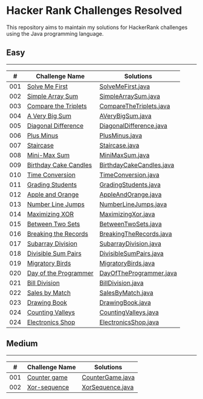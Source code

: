 # Hacker Rank Challenges Resolved
This repository aims to maintain my solutions for HackerRank challenges using the Java programming language.

## Easy
<hr>

| #   | Challenge Name                                                                                                         | Solutions                                                                                                |
|-----|------------------------------------------------------------------------------------------------------------------------|----------------------------------------------------------------------------------------------------------|
| 001 | [Solve Me First](https://www.hackerrank.com/challenges/solve-me-first/problem?isFullScreen=true)                       | [SolveMeFirst.java](./src/br/com/eduardocintra/easy/solvemefirst/SolveMeFirst.java)                      |
| 002 | [Simple Array Sum](https://www.hackerrank.com/challenges/simple-array-sum/problem?isFullScreen=true)                   | [SimpleArraySum.java](./src/br/com/eduardocintra/easy/simplearraysum/SimpleArraySum.java)                |
| 003 | [Compare the Triplets](https://www.hackerrank.com/challenges/compare-the-triplets/problem?isFullScreen=true)           | [CompareTheTriplets.java](./src/br/com/eduardocintra/easy/comparethetriplets/CompareTheTriplets.java)    |
| 004 | [A Very Big Sum](https://www.hackerrank.com/challenges/a-very-big-sum/problem?isFullScreen=true)                       | [AVeryBigSum.java](./src/br/com/eduardocintra/easy/averybigsum/AVeryBigSum.java)                         |
| 005 | [Diagonal Difference](https://www.hackerrank.com/challenges/diagonal-difference/problem?isFullScreen=true)             | [DiagonalDifference.java](./src/br/com/eduardocintra/easy/diagonaldifference/DiagonalDifference.java)    |
| 006 | [Plus Minus](https://www.hackerrank.com/challenges/plus-minus/problem?isFullScreen=true)                               | [PlusMinus.java](./src/br/com/eduardocintra/easy/plusminus/PlusMinus.java)                               |
| 007 | [Staircase](https://www.hackerrank.com/challenges/staircase/problem?isFullScreen=true)                                 | [Staircase.java](./src/br/com/eduardocintra/easy/staircase/Staircase.java)                               |
| 008 | [Mini-Max Sum](https://www.hackerrank.com/challenges/mini-max-sum/problem?isFullScreen=true)                           | [MiniMaxSum.java](./src/br/com/eduardocintra/easy/minimaxsum/MiniMaxSum.java)                            |
| 009 | [Birthday Cake Candles](https://www.hackerrank.com/challenges/birthday-cake-candles/problem?isFullScreen=true)         | [BirthdayCakeCandles.java](./src/br/com/eduardocintra/easy/birthdaycakecandles/BirthdayCakeCandles.java) |
| 010 | [Time Conversion](https://www.hackerrank.com/challenges/time-conversion/problem?isFullScreen=true)                     | [TimeConversion.java](./src/br/com/eduardocintra/easy/timeconversion/TimeConversion.java)                |
| 011 | [Grading Students](https://www.hackerrank.com/challenges/grading?isFullScreen=true)                                    | [GradingStudents.java](./src/br/com/eduardocintra/easy/gradingstudents/GradingStudents.java)             |
| 012 | [Apple and Orange](https://www.hackerrank.com/challenges/apple-and-orange/problem?isFullScreen=true)                   | [AppleAndOrange.java](./src/br/com/eduardocintra/easy/appleandorange/AppleAndOrange.java)                |
| 013 | [Number Line Jumps](https://www.hackerrank.com/challenges/kangaroo/problem?isFullScreen=true)                          | [NumberLineJumps.java](./src/br/com/eduardocintra/easy/numberlinejumps/NumberLineJumps.java)             |
| 014 | [Maximizing XOR](https://www.hackerrank.com/challenges/maximizing-xor/problem?isFullScreen=true)                       | [MaximizingXor.java](./src/br/com/eduardocintra/easy/maximizingxor/MaximizingXor.java)                   |                                                                                                                                                      
| 015 | [Between Two Sets](https://www.hackerrank.com/challenges/between-two-sets/problem?isFullScreen=true)                   | [BetweenTwoSets.java](./src/br/com/eduardocintra/easy/betweentwosets/BetweenTwoSets.java)                |                                                                                                                                                      
| 016 | [Breaking the Records](https://www.hackerrank.com/challenges/breaking-best-and-worst-records/problem?isFullScreen=true) | [BreakingTheRecords.java](./src/br/com/eduardocintra/easy/breakingtherecords/BreakingTheRecords.java)    |                                                                                                                                                      
| 017 | [Subarray Division](https://www.hackerrank.com/challenges/the-birthday-bar/problem?isFullScreen=true)                  | [SubarrayDivision.java](./src/br/com/eduardocintra/easy/subarraydivision/SubarrayDivision.java)          |                                                                                                                                                      
| 018 | [Divisible Sum Pairs](https://www.hackerrank.com/challenges/divisible-sum-pairs/problem?isFullScreen=true)             | [DivisibleSumPairs.java](./src/br/com/eduardocintra/easy/divisiblesumpairs/DivisibleSumPairs.java)       |                                                                                                                                                      
| 019 | [Migratory Birds](https://www.hackerrank.com/challenges/migratory-birds/problem?isFullScreen=true)                     | [MigratoryBirds.java](./src/br/com/eduardocintra/easy/migratorybirds/MigratoryBirds.java)                |                                                                                                                                                      
| 020 | [Day of the Programmer](https://www.hackerrank.com/challenges/day-of-the-programmer/problem?isFullScreen=true)         | [DayOfTheProgrammer.java](./src/br/com/eduardocintra/easy/dayoftheprogrammer/DayOfTheProgrammer.java)    |                                                                                                                                                      
| 021 | [Bill Division](https://www.hackerrank.com/challenges/bon-appetit/problem?isFullScreen=true)                           | [BillDivision.java](./src/br/com/eduardocintra/easy/billdivision/BillDivision.java)                      |                                                                                                                                                      
| 022 | [Sales by Match](https://www.hackerrank.com/challenges/sock-merchant/problem?isFullScreen=true)                        | [SalesByMatch.java](./src/br/com/eduardocintra/easy/salesbymatch/SalesByMatch.java)                      |                                                                                                                                                      
| 023 | [Drawing Book](https://www.hackerrank.com/challenges/drawing-book/problem?isFullScreen=true)                           | [DrawingBook.java](./src/br/com/eduardocintra/easy/drawingbook/DrawingBook.java)                         |                                                                                                                                                      
| 024 | [Counting Valleys](https://www.hackerrank.com/challenges/counting-valleys/problem?isFullScreen=true)                   | [CountingValleys.java](./src/br/com/eduardocintra/easy/countingvalleys/CountingValleys.java)             |                                                                                                                                                      
| 024 | [Electronics Shop](https://www.hackerrank.com/challenges/electronics-shop/problem?isFullScreen=true)                   | [ElectronicsShop.java](./src/br/com/eduardocintra/easy/electronicsshop/ElectronicsShop.java)             |                                                                                                                                                      

## Medium
<hr>

| #   | Challenge Name                                                                               | Solutions                                                                          |
|-----|----------------------------------------------------------------------------------------------|------------------------------------------------------------------------------------|
| 001 | [Counter game](https://www.hackerrank.com/challenges/counter-game/problem?isFullScreen=true) | [CounterGame.java](./src/br/com/eduardocintra/medium/countergame/CounterGame.java) |
| 002 | [Xor-sequence](https://www.hackerrank.com/challenges/xor-se/problem?isFullScreen=true)       | [XorSequence.java](./src/br/com/eduardocintra/medium/xorsequence/XorSequence.java) |
